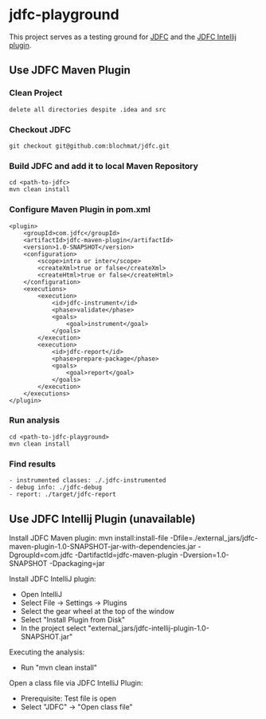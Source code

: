 # jdfc-playground

This project serves as a testing ground for [JDFC](https://github.com/blochmat/jdfc) and the [JDFC Intellij plugin](https://github.com/blochmat/jdfc-intellij-plugin).

## Use JDFC Maven Plugin

### Clean Project
```
delete all directories despite .idea and src
```

### Checkout JDFC
```shell
git checkout git@github.com:blochmat/jdfc.git
```

### Build JDFC and add it to local Maven Repository
```shell
cd <path-to-jdfc>
mvn clean install
```

### Configure Maven Plugin in pom.xml
```
<plugin>
    <groupId>com.jdfc</groupId>
    <artifactId>jdfc-maven-plugin</artifactId>
    <version>1.0-SNAPSHOT</version>
    <configuration>
        <scope>intra or inter</scope>
        <createXml>true or false</createXml>
        <createHtml>true or false</createHtml>
    </configuration>
    <executions>
        <execution>
            <id>jdfc-instrument</id>
            <phase>validate</phase>
            <goals>
                <goal>instrument</goal>
            </goals>
        </execution>
        <execution>
            <id>jdfc-report</id>
            <phase>prepare-package</phase>
            <goals>
                <goal>report</goal>
            </goals>
        </execution>
    </executions>
</plugin>
```

### Run analysis
```shell
cd <path-to-jdfc-playground>
mvn clean install
```

### Find results
```
- instrumented classes: ./.jdfc-instrumented
- debug info: ./jdfc-debug
- report: ./target/jdfc-report
```

## Use JDFC Intellij Plugin (unavailable)
Install JDFC Maven plugin:
mvn install:install-file -Dfile=./external_jars/jdfc-maven-plugin-1.0-SNAPSHOT-jar-with-dependencies.jar -DgroupId=com.jdfc -DartifactId=jdfc-maven-plugin -Dversion=1.0-SNAPSHOT -Dpackaging=jar

Install JDFC IntelliJ plugin: 
- Open IntelliJ
- Select File -> Settings -> Plugins
- Select the gear wheel at the top of the window
- Select "Install Plugin from Disk"
- In the project select "external_jars/jdfc-intellij-plugin-1.0-SNAPSHOT.jar"

Executing the analysis:
- Run "mvn clean install"

Open a class file via JDFC IntelliJ Plugin:
- Prerequisite: Test file is open
- Select "JDFC" -> "Open class file"
